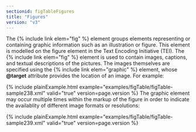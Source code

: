 ```yaml
---
sectionid: figTableFigures
title: "Figures"
version: "v3"
---
```


 The {% include link elem="fig" %} element groups elements representing or containing graphic
information such as an illustration or figure. This element is modelled on the figure
element
in the Text Encoding Initiative (TEI). The {% include link elem="fig" %} element is used to
contain images, captions, and textual descriptions of the pictures. The images themselves
are
specified using the {% include link elem="graphic" %} element, whose **@target** attribute
provides the location of an image. For example:

{% include plainExample.html example="examples/figTable/figTable-sample238.xml" valid="true" version=page.version %}
The graphic element may occur multiple times within the markup of the figure in order
to
indicate the availablity of different image formats or resolutions:

{% include plainExample.html example="examples/figTable/figTable-sample239.xml" valid="true" version=page.version %}
